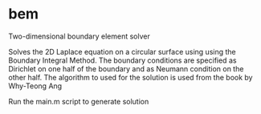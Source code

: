 # bem
Two-dimensional boundary element solver

Solves the 2D Laplace equation on a circular surface using
using the Boundary Integral Method. The boundary conditions are specified
as Dirichlet on one half of the boundary and as Neumann condition on the
other half.
The algorithm to used for the solution is used from the book by Why-Teong Ang

Run the main.m script to generate solution
